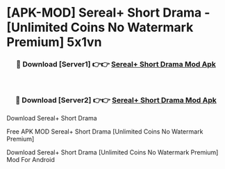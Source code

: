 # [APK-MOD] Sereal+ Short Drama - [Unlimited Coins No Watermark Premium] 5x1vn



<div align="center">
<h3>🔴 Download [Server1] 👉👉 <a href="https://momento.my/?title=Sereal+_Short_Drama">Sereal+ Short Drama Mod Apk</a></h3><br>

<h3>🔴 Download [Server2] 👉👉 <a href="https://momento.my/?title=Sereal+_Short_Drama">Sereal+ Short Drama Mod Apk</a></h3>
</div>



Download Sereal+ Short Drama 

Free APK MOD Sereal+ Short Drama [Unlimited Coins No Watermark Premium]

Download Sereal+ Short Drama [Unlimited Coins No Watermark Premium] Mod For Android
